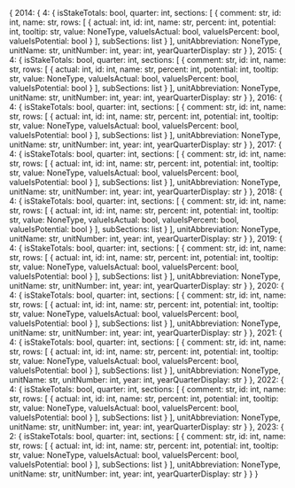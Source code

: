 {
  2014: {
    4: {
      isStakeTotals: bool,
      quarter: int,
      sections: [
        {
          comment: str,
          id: int,
          name: str,
          rows: [
            {
              actual: int,
              id: int,
              name: str,
              percent: int,
              potential: int,
              tooltip: str,
              value: NoneType,
              valueIsActual: bool,
              valueIsPercent: bool,
              valueIsPotential: bool
            }
          ],
          subSections: list
        }
      ],
      unitAbbreviation: NoneType,
      unitName: str,
      unitNumber: int,
      year: int,
      yearQuarterDisplay: str
    }
  },
  2015: {
    4: {
      isStakeTotals: bool,
      quarter: int,
      sections: [
        {
          comment: str,
          id: int,
          name: str,
          rows: [
            {
              actual: int,
              id: int,
              name: str,
              percent: int,
              potential: int,
              tooltip: str,
              value: NoneType,
              valueIsActual: bool,
              valueIsPercent: bool,
              valueIsPotential: bool
            }
          ],
          subSections: list
        }
      ],
      unitAbbreviation: NoneType,
      unitName: str,
      unitNumber: int,
      year: int,
      yearQuarterDisplay: str
    }
  },
  2016: {
    4: {
      isStakeTotals: bool,
      quarter: int,
      sections: [
        {
          comment: str,
          id: int,
          name: str,
          rows: [
            {
              actual: int,
              id: int,
              name: str,
              percent: int,
              potential: int,
              tooltip: str,
              value: NoneType,
              valueIsActual: bool,
              valueIsPercent: bool,
              valueIsPotential: bool
            }
          ],
          subSections: list
        }
      ],
      unitAbbreviation: NoneType,
      unitName: str,
      unitNumber: int,
      year: int,
      yearQuarterDisplay: str
    }
  },
  2017: {
    4: {
      isStakeTotals: bool,
      quarter: int,
      sections: [
        {
          comment: str,
          id: int,
          name: str,
          rows: [
            {
              actual: int,
              id: int,
              name: str,
              percent: int,
              potential: int,
              tooltip: str,
              value: NoneType,
              valueIsActual: bool,
              valueIsPercent: bool,
              valueIsPotential: bool
            }
          ],
          subSections: list
        }
      ],
      unitAbbreviation: NoneType,
      unitName: str,
      unitNumber: int,
      year: int,
      yearQuarterDisplay: str
    }
  },
  2018: {
    4: {
      isStakeTotals: bool,
      quarter: int,
      sections: [
        {
          comment: str,
          id: int,
          name: str,
          rows: [
            {
              actual: int,
              id: int,
              name: str,
              percent: int,
              potential: int,
              tooltip: str,
              value: NoneType,
              valueIsActual: bool,
              valueIsPercent: bool,
              valueIsPotential: bool
            }
          ],
          subSections: list
        }
      ],
      unitAbbreviation: NoneType,
      unitName: str,
      unitNumber: int,
      year: int,
      yearQuarterDisplay: str
    }
  },
  2019: {
    4: {
      isStakeTotals: bool,
      quarter: int,
      sections: [
        {
          comment: str,
          id: int,
          name: str,
          rows: [
            {
              actual: int,
              id: int,
              name: str,
              percent: int,
              potential: int,
              tooltip: str,
              value: NoneType,
              valueIsActual: bool,
              valueIsPercent: bool,
              valueIsPotential: bool
            }
          ],
          subSections: list
        }
      ],
      unitAbbreviation: NoneType,
      unitName: str,
      unitNumber: int,
      year: int,
      yearQuarterDisplay: str
    }
  },
  2020: {
    4: {
      isStakeTotals: bool,
      quarter: int,
      sections: [
        {
          comment: str,
          id: int,
          name: str,
          rows: [
            {
              actual: int,
              id: int,
              name: str,
              percent: int,
              potential: int,
              tooltip: str,
              value: NoneType,
              valueIsActual: bool,
              valueIsPercent: bool,
              valueIsPotential: bool
            }
          ],
          subSections: list
        }
      ],
      unitAbbreviation: NoneType,
      unitName: str,
      unitNumber: int,
      year: int,
      yearQuarterDisplay: str
    }
  },
  2021: {
    4: {
      isStakeTotals: bool,
      quarter: int,
      sections: [
        {
          comment: str,
          id: int,
          name: str,
          rows: [
            {
              actual: int,
              id: int,
              name: str,
              percent: int,
              potential: int,
              tooltip: str,
              value: NoneType,
              valueIsActual: bool,
              valueIsPercent: bool,
              valueIsPotential: bool
            }
          ],
          subSections: list
        }
      ],
      unitAbbreviation: NoneType,
      unitName: str,
      unitNumber: int,
      year: int,
      yearQuarterDisplay: str
    }
  },
  2022: {
    4: {
      isStakeTotals: bool,
      quarter: int,
      sections: [
        {
          comment: str,
          id: int,
          name: str,
          rows: [
            {
              actual: int,
              id: int,
              name: str,
              percent: int,
              potential: int,
              tooltip: str,
              value: NoneType,
              valueIsActual: bool,
              valueIsPercent: bool,
              valueIsPotential: bool
            }
          ],
          subSections: list
        }
      ],
      unitAbbreviation: NoneType,
      unitName: str,
      unitNumber: int,
      year: int,
      yearQuarterDisplay: str
    }
  },
  2023: {
    2: {
      isStakeTotals: bool,
      quarter: int,
      sections: [
        {
          comment: str,
          id: int,
          name: str,
          rows: [
            {
              actual: int,
              id: int,
              name: str,
              percent: int,
              potential: int,
              tooltip: str,
              value: NoneType,
              valueIsActual: bool,
              valueIsPercent: bool,
              valueIsPotential: bool
            }
          ],
          subSections: list
        }
      ],
      unitAbbreviation: NoneType,
      unitName: str,
      unitNumber: int,
      year: int,
      yearQuarterDisplay: str
    }
  }
}